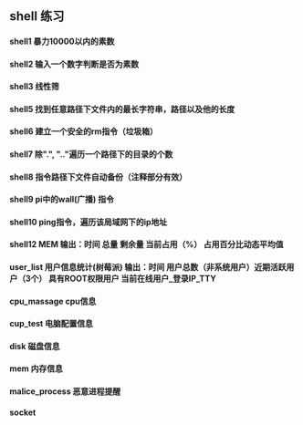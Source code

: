 ## shell 练习

#### shell1 暴力10000以内的素数

#### shell2 输入一个数字判断是否为素数

#### shell3 线性筛

#### shell5 找到任意路径下文件内的最长字符串，路径以及他的长度

#### shell6 建立一个安全的rm指令（垃圾箱）

#### shell7 除".", ".."遍历一个路径下的目录的个数

#### shell8 指令路径下文件自动备份（注释部分有效）

#### shell9 pi中的wall(广播) 指令

#### shell10 ping指令，遍历该局域网下的ip地址

#### shell12 MEM 输出：时间 总量 剩余量 当前占用（%） 占用百分比动态平均值

#### user_list 用户信息统计(树莓派) 输出：时间 用户总数（非系统用户）近期活跃用户（3个） 具有ROOT权限用户 当前在线用户_登录IP_TTY

#### cpu_massage cpu信息

#### cup_test 电脑配置信息

#### disk 磁盘信息

#### mem 内存信息

#### malice_process 恶意进程提醒

#### socket
